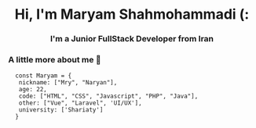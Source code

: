 <h1 align="center">Hi, I'm Maryam Shahmohammadi (:</h1>
<h3 align="center">I'm a Junior FullStack Developer from Iran</h3>
<h3 align="left">A little more about me 👻 </h3>

```Js
  const Maryam = {
   nickname: ["Mry", "Naryan"],
   age: 22,
   code: ["HTML", "CSS", "Javascript", "PHP", "Java"],
   other: ["Vue", "Laravel", 'UI/UX'],
   university: ['Shariaty']
  }
  ```
